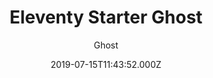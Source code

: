 ---
title: Eleventy Starter Ghost
github: https://github.com/TryGhost/eleventy-starter-ghost
demo: https://eleventy.ghost.org/
author: Ghost
ssg:
  - Eleventy
cms:
  - Ghost
date: 2019-07-15T11:43:52.000Z
description: A starter template to build websites with Ghost & Eleventy
draft: true
publish_date: '2019-07-15T11:43:52Z'
update_date: '2022-01-11T09:28:24Z'
github_star: 306
github_fork: 143
---